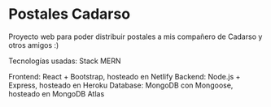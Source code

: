 # Postales Cadarso

Proyecto web para poder distribuir postales a mis compañero de Cadarso y otros amigos :)

Tecnologías usadas: Stack MERN

Frontend: React + Bootstrap, hosteado en Netlify
Backend: Node.js + Express, hosteado en Heroku
Database: MongoDB con Mongoose, hosteado en MongoDB Atlas

